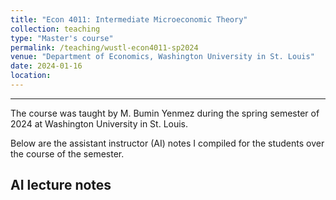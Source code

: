```yaml
---
title: "Econ 4011: Intermediate Microeconomic Theory"
collection: teaching
type: "Master's course"
permalink: /teaching/wustl-econ4011-sp2024
venue: "Department of Economics, Washington University in St. Louis"
date: 2024-01-16
location: 
---
```


---

The course was taught by M. Bumin Yenmez during the spring semester of 2024 at Washington University in St. Louis.

Below are the assistant instructor (AI) notes I compiled for the students over the course of the semester.

## AI lecture notes

